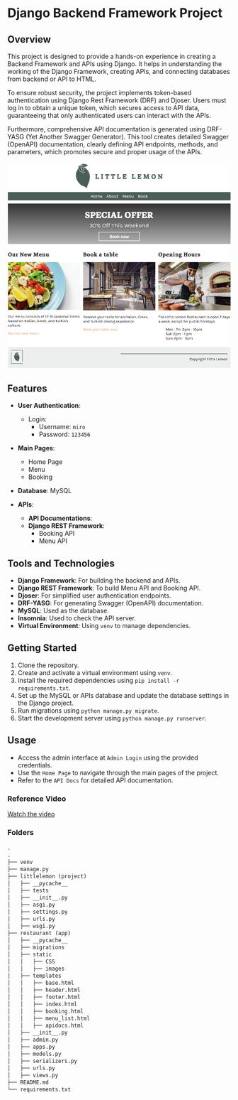 
# Django Backend Framework Project

## Overview
This project is designed to provide a hands-on experience in creating a Backend Framework and APIs using Django. It helps in understanding the working of the Django Framework, creating APIs, and connecting databases from backend or API to HTML.

To ensure robust security, the project implements token-based authentication using Django Rest Framework (DRF) and Djoser. Users must log in to obtain a unique token, which secures access to API data, guaranteeing that only authenticated users can interact with the APIs.

Furthermore, comprehensive API documentation is generated using DRF-YASG (Yet Another Swagger Generator). This tool creates detailed Swagger (OpenAPI) documentation, clearly defining API endpoints, methods, and parameters, which promotes secure and proper usage of the APIs.

![Project Screenshot](https://github.com/miro789/LittleLemon/blob/main/littlelemon/restaurant/static/restaurant/img/poster.png)

## Features
- **User Authentication**:
  - Login: 
    - Username: `miro`
    - Password: `123456`

- **Main Pages**:
  - Home Page
  - Menu
  - Booking

- **Database**: MySQL

- **APIs**:
  - **API Documentations**:
  - **Django REST Framework**:
    - Booking API
    - Menu API

## Tools and Technologies
- **Django Framework**: For building the backend and APIs.
- **Django REST Framework**: To build Menu API and Booking API.
- **Djoser**: For simplified user authentication endpoints. 
- **DRF-YASG**: For generating Swagger (OpenAPI) documentation.
- **MySQL**: Used as the database.
- **Insomnia**: Used to check the API server.
- **Virtual Environment**: Using `venv` to manage dependencies.


## Getting Started
1. Clone the repository. 
2. Create and activate a virtual environment using `venv`. 
3. Install the required dependencies using `pip install -r requirements.txt`. 
4. Set up the MySQL or APIs database and update the database settings in the Django project. 
5. Run migrations using `python manage.py migrate`. 
6. Start the development server using `python manage.py runserver`.

## Usage 
- Access the admin interface at `Admin Login` using the provided credentials. 
- Use the `Home Page` to navigate through the main pages of the project. 
- Refer to the `API Docs` for detailed API documentation.


### Reference Video
[Watch the video](https://github.com/miro789/LittleLemon/blob/main/littlelemon/restaurant/static/restaurant/video/ref.mp4)


### Folders
```
.
.
├── venv
├── manage.py
├── littlelemon (project)
│   ├── __pycache__
│   ├── tests
│   ├── __init__.py
│   ├── asgi.py
│   ├── settings.py
│   ├── urls.py
│   ├── wsgi.py
├── restaurant (app)
│   ├── __pycache__
│   ├── migrations
│   ├── static
│   │   ├── CSS
│   │   ├── images
│   ├── templates
│   │   ├── base.html
│   │   ├── header.html
│   │   ├── footer.html
│   │   ├── index.html
│   │   ├── booking.html
│   │   ├── menu_list.html
│   │   ├── apidocs.html
│   ├── __init__.py
│   ├── admin.py
│   ├── apps.py
│   ├── models.py
│   ├── serializers.py
│   ├── urls.py
│   ├── views.py
├── README.md
└── requirements.txt
```


